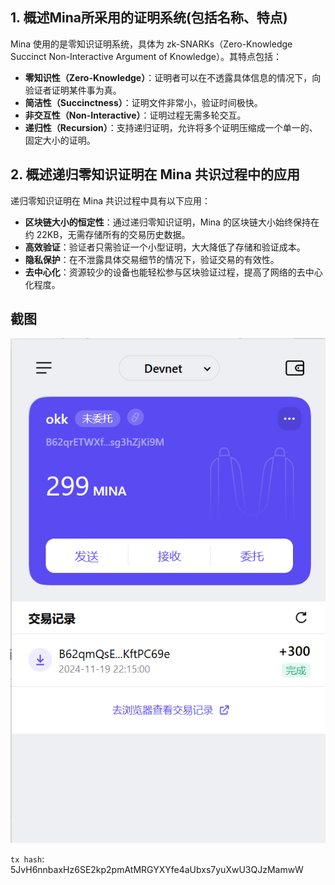 ## 1. 概述Mina所采用的证明系统(包括名称、特点)

Mina 使用的是零知识证明系统，具体为 zk-SNARKs（Zero-Knowledge Succinct Non-Interactive Argument of Knowledge）。其特点包括：
- **零知识性（Zero-Knowledge）**：证明者可以在不透露具体信息的情况下，向验证者证明某件事为真。
- **简洁性（Succinctness）**：证明文件非常小，验证时间极快。
- **非交互性（Non-Interactive）**：证明过程无需多轮交互。
- **递归性（Recursion）**：支持递归证明，允许将多个证明压缩成一个单一的、固定大小的证明。

## 2. 概述递归零知识证明在 Mina 共识过程中的应用

递归零知识证明在 Mina 共识过程中具有以下应用：
- **区块链大小的恒定性**：通过递归零知识证明，Mina 的区块链大小始终保持在约 22KB，无需存储所有的交易历史数据。
- **高效验证**：验证者只需验证一个小型证明，大大降低了存储和验证成本。
- **隐私保护**：在不泄露具体交易细节的情况下，验证交易的有效性。
- **去中心化**：资源较少的设备也能轻松参与区块验证过程，提高了网络的去中心化程度。

## 截图

![截图](image.png)

`tx hash`: 5JvH6nnbaxHz6SE2kp2pmAtMRGYXYfe4aUbxs7yuXwU3QJzMamwW